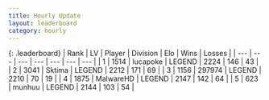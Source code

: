 ```yaml
---
title: Hourly Update
layout: leaderboard
category: hourly
---
```


{: .leaderboard}
| Rank | LV | Player | Division | Elo | Wins | Losses |
| --- | --- | --- | --- | --- | --- | --- |
| <span data-change="0">1</span> | 1514 | <span title="ID: 41925">lucapoke</span> | LEGEND | <span data-change="0">2224</span> | <span data-change="0">146</span> | <span data-change="0">43</span> |
| <span data-change="0">2</span> | 3041 | <span title="ID: 353063">Sktima</span> | LEGEND | <span data-change="0">2212</span> | <span data-change="0">171</span> | <span data-change="0">69</span> |
| <span data-change="0">3</span> | 1156 | <span title="ID: 544038">297974</span> | LEGEND | <span data-change="0">2210</span> | <span data-change="0">70</span> | <span data-change="0">19</span> |
| <span data-change="0">4</span> | 1875 | <span title="ID: 261794">MalwareHD</span> | LEGEND | <span data-change="0">2147</span> | <span data-change="0">142</span> | <span data-change="0">64</span> |
| <span data-change="0">5</span> | 623 | <span title="ID: 207149">munhuu</span> | LEGEND | <span data-change="0">2144</span> | <span data-change="0">103</span> | <span data-change="0">54</span> |